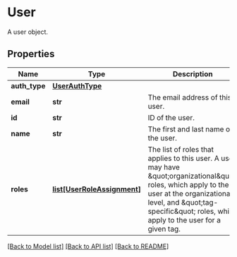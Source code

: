 # User

A user object.
## Properties
Name | Type | Description | Notes
------------ | ------------- | ------------- | -------------
**auth_type** | [**UserAuthType**](UserAuthType.md) |  | 
**email** | **str** | The email address of this user. | 
**id** | **str** | ID of the user. | 
**name** | **str** | The first and last name of the user. | 
**roles** | [**list[UserRoleAssignment]**](UserRoleAssignment.md) | The list of roles that applies to this user. A user may have \&quot;organizational\&quot; roles, which apply to the user at the organizational level, and \&quot;tag-specific\&quot; roles, which apply to the user for a given tag. | 

[[Back to Model list]](../README.md#documentation-for-models) [[Back to API list]](../README.md#documentation-for-api-endpoints) [[Back to README]](../README.md)



